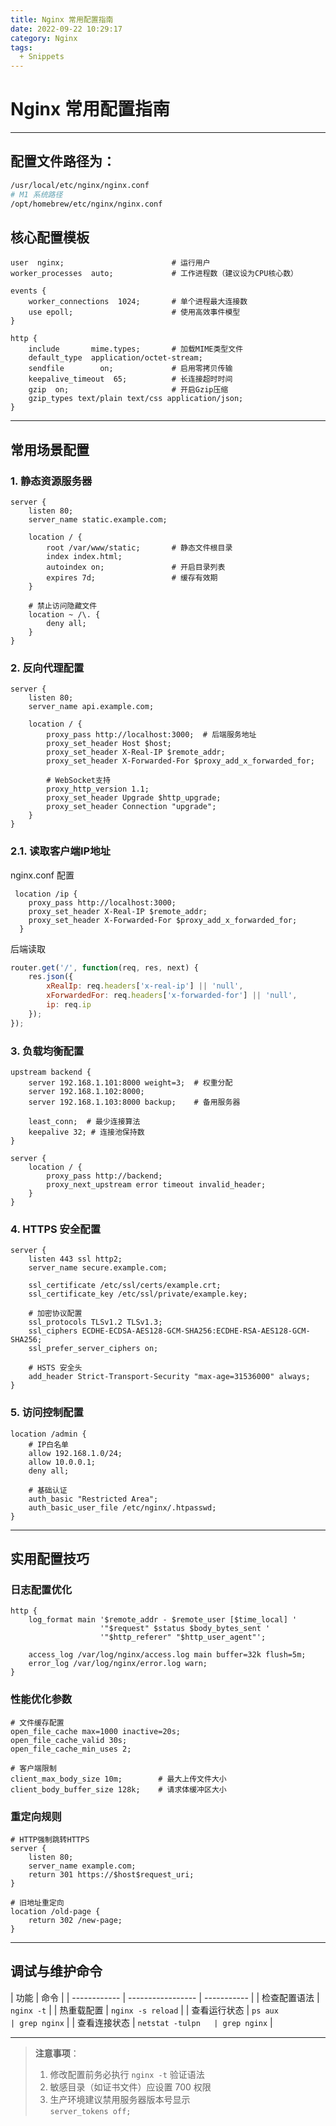 ```yaml
---
title: Nginx 常用配置指南
date: 2022-09-22 10:29:17
category: Nginx
tags:
  + Snippets
---
```


# Nginx 常用配置指南

---

## 配置文件路径为：

 

```bash
/usr/local/etc/nginx/nginx.conf
# M1 系统路径
/opt/homebrew/etc/nginx/nginx.conf
```

## 核心配置模板

```nginx
user  nginx;                        # 运行用户
worker_processes  auto;             # 工作进程数（建议设为CPU核心数）

events {
    worker_connections  1024;       # 单个进程最大连接数
    use epoll;                      # 使用高效事件模型
}

http {
    include       mime.types;       # 加载MIME类型文件
    default_type  application/octet-stream;
    sendfile        on;             # 启用零拷贝传输
    keepalive_timeout  65;          # 长连接超时时间
    gzip  on;                       # 开启Gzip压缩
    gzip_types text/plain text/css application/json;
}
```

---

## 常用场景配置

### 1. 静态资源服务器

```nginx
server {
    listen 80;
    server_name static.example.com;

    location / {
        root /var/www/static;       # 静态文件根目录
        index index.html;
        autoindex on;               # 开启目录列表
        expires 7d;                 # 缓存有效期
    }

    # 禁止访问隐藏文件
    location ~ /\. {
        deny all;
    }
}
```

### 2. 反向代理配置

```nginx
server {
    listen 80;
    server_name api.example.com;

    location / {
        proxy_pass http://localhost:3000;  # 后端服务地址
        proxy_set_header Host $host;
        proxy_set_header X-Real-IP $remote_addr;
        proxy_set_header X-Forwarded-For $proxy_add_x_forwarded_for;

        # WebSocket支持
        proxy_http_version 1.1;
        proxy_set_header Upgrade $http_upgrade;
        proxy_set_header Connection "upgrade";
    }
}
```

### 2.1. 读取客户端IP地址

nginx.conf 配置

```nginx
 location /ip {
    proxy_pass http://localhost:3000;
    proxy_set_header X-Real-IP $remote_addr;
    proxy_set_header X-Forwarded-For $proxy_add_x_forwarded_for;
  }
```

后端读取

```javascript
router.get('/', function(req, res, next) {
    res.json({
        xRealIp: req.headers['x-real-ip'] || 'null',
        xForwardedFor: req.headers['x-forwarded-for'] || 'null',
        ip: req.ip
    });
});
```

### 3. 负载均衡配置

```nginx
upstream backend {
    server 192.168.1.101:8000 weight=3;  # 权重分配
    server 192.168.1.102:8000;
    server 192.168.1.103:8000 backup;    # 备用服务器

    least_conn;  # 最少连接算法
    keepalive 32; # 连接池保持数
}

server {
    location / {
        proxy_pass http://backend;
        proxy_next_upstream error timeout invalid_header;
    }
}
```

### 4. HTTPS 安全配置

```nginx
server {
    listen 443 ssl http2;
    server_name secure.example.com;

    ssl_certificate /etc/ssl/certs/example.crt;
    ssl_certificate_key /etc/ssl/private/example.key;

    # 加密协议配置
    ssl_protocols TLSv1.2 TLSv1.3;
    ssl_ciphers ECDHE-ECDSA-AES128-GCM-SHA256:ECDHE-RSA-AES128-GCM-SHA256;
    ssl_prefer_server_ciphers on;

    # HSTS 安全头
    add_header Strict-Transport-Security "max-age=31536000" always;
}
```

### 5. 访问控制配置

```nginx
location /admin {
    # IP白名单
    allow 192.168.1.0/24;
    allow 10.0.0.1;
    deny all;

    # 基础认证
    auth_basic "Restricted Area";
    auth_basic_user_file /etc/nginx/.htpasswd;
}
```

---

## 实用配置技巧

### 日志配置优化

```nginx
http {
    log_format main '$remote_addr - $remote_user [$time_local] '
                    '"$request" $status $body_bytes_sent '
                    '"$http_referer" "$http_user_agent"';

    access_log /var/log/nginx/access.log main buffer=32k flush=5m;
    error_log /var/log/nginx/error.log warn;
}
```

### 性能优化参数

```nginx
# 文件缓存配置
open_file_cache max=1000 inactive=20s;
open_file_cache_valid 30s;
open_file_cache_min_uses 2;

# 客户端限制
client_max_body_size 10m;        # 最大上传文件大小
client_body_buffer_size 128k;    # 请求体缓冲区大小
```

### 重定向规则

```nginx
# HTTP强制跳转HTTPS
server {
    listen 80;
    server_name example.com;
    return 301 https://$host$request_uri;
}

# 旧地址重定向
location /old-page {
    return 302 /new-page;
}
```

---

## 调试与维护命令

| 功能         | 命令              |
| ------------ | ----------------- | ----------- |
| 检查配置语法 | `nginx -t` |
| 热重载配置   | `nginx -s reload` |
| 查看运行状态 | `ps aux           | grep nginx` |
| 查看连接状态 | `netstat -tulpn   | grep nginx` |

---

> **注意事项**：
>
> 1. 修改配置前务必执行 `nginx -t` 验证语法
> 2. 敏感目录（如证书文件）应设置 700 权限
> 3. 生产环境建议禁用服务器版本号显示  
> `server_tokens off;`
